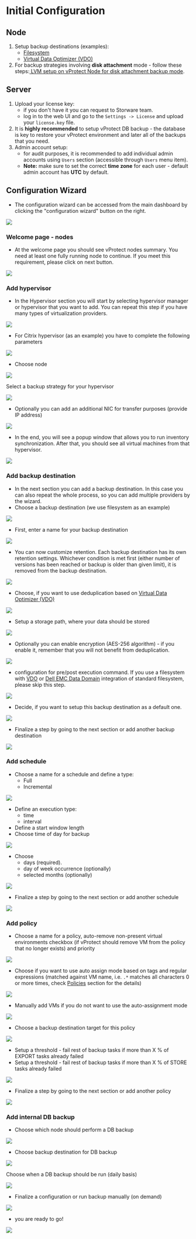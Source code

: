 # Initial Configuration

## Node

1. Setup backup destinations \(examples\):
   * [Filesystem](backup-destinations/filesystem/)
   * [Virtual Data Optimizer \(VDO\)](backup-destinations/filesystem/virtual-data-optimizer-vdo.md)
2. For backup strategies involving **disk attachment** mode - follow these steps:[ LVM setup on vProtect Node for disk attachment backup mode](common-tasks/lvm-setup-on-vprotect-node-for-disk-attachment-backup-mode.md).

## Server

1. Upload your license key:
   * if you don't have it you can request to Storware team.
   * log in to the web UI and go to the `Settings -> License` and upload your `license.key` file.
2. It is **highly recommended** to setup vProtect DB backup - the database is key to restore your vProtect environment and later all of the backups that you need.
3. Admin account setup:
   * for audit purposes, it is recommended to add individual admin accounts using `Users` section \(accessible through `Users` menu item\).
   * **Note:** make sure to set the correct **time zone** for each user - default admin account has **UTC** by default.

## Configuration Wizard

* The configuration wizard can be accessed from the main dashboard by clicking the "configuration wizard" button on the right.

![](../.gitbook/assets/initial-configuration.jpg)

### Welcome page - nodes

* At the welcome page you should see vProtect nodes summary. You need at least one fully running node to continue. If you meet this requirement, please click on next button.

![](../.gitbook/assets/initial-configuration-wizard.jpg)

### Add hypervisor

* In the Hypervisor section you will start by selecting hypervisor manager or hypervisor that you want to add. You can repeat this step if you have many types of virtualization providers.

![](../.gitbook/assets/initial-configuration-wizard-hypervisor.jpg)

* For Citrix hypervisor \(as an example\) you have to complete the following parameters

![](../.gitbook/assets/initial-configuration-wizard-hypervisor-example.jpg)

* Choose node

![](../.gitbook/assets/initial-configuration-wizard-hypervisor-example2.jpg)

Select a backup strategy for your hypervisor

![](../.gitbook/assets/initial-configuration-wizard-hypervisor-example3.jpg)

* Optionally you can add an additional NIC for transfer purposes \(provide IP address\)

![](../.gitbook/assets/initial-configuration-wizard-hypervisor-example4.jpg)

* In the end, you will see a popup window that allows you to run inventory synchronization. After that, you should see all virtual machines from that hypervisor.

![](../.gitbook/assets/initial-configuration-wizard-hypervisor-example5.jpg)

### Add backup destination

* In the next section you can add a backup destination. In this case you can also repeat the whole process, so you can add multiple providers by the wizard.
* Choose a backup destination \(we use filesystem as an example\)

![](../.gitbook/assets/initial-configuration-wizard-backup-destination.jpg)

* First, enter a name for your backup destination

![](../.gitbook/assets/initial-configuration-wizard-backup-destination-example.jpg)

* You can now customize retention. Each backup destination has its own retention settings. Whichever condition is met first \(either number of versions has been reached or backup is older than given limit\), it is removed from the backup destination.

![](../.gitbook/assets/initial-configuration-wizard-backup-destination-example2.jpg)

* Choose, if you want to use deduplication based on [Virtual Data Optimizer \(VDO\)](backup-destinations/filesystem/virtual-data-optimizer-vdo.md)

![](../.gitbook/assets/initial-configuration-wizard-backup-destination-vdo.jpg)

* Setup a storage path, where your data should be stored

![](../.gitbook/assets/initial-configuration-wizard-backup-destination-example4.jpg)

* Optionally you can enable encryption \(AES-256 algorithm\) - if you enable it, remember that you will not benefit from deduplication.

![](../.gitbook/assets/initial-configuration-wizard-backup-destination-encryption.jpg)

* configuration for pre/post execution command. If you use a filesystem with [VDO](backup-destinations/filesystem/virtual-data-optimizer-vdo.md) or [Dell EMC Data Domain](backup-destinations/deduplication-appliances/dell-emc-data-domain.md) integration of standard filesystem, please skip this step. 

![](../.gitbook/assets/initial-configuration-wizard-backup-destination-example6.jpg)

* Decide, if you want to setup this backup destination as a default one. 

![](../.gitbook/assets/initial-configuration-wizard-backup-destination-example7.jpg)

* Finalize a step by going to the next section or add another backup destination 

![](../.gitbook/assets/initial-configuration-wizard-backup-destination-example8.jpg)

### Add schedule

* Choose a name for a schedule and define a type:
  * Full
  * Incremental 

![](../.gitbook/assets/initial-configuration-wizard-schedule-example.jpg)

* Define an execution type:
  * time
  * interval
* Define a start window length 
* Choose time of day for backup

![](../.gitbook/assets/initial-configuration-wizard-schedule-example2.jpg)

* Choose
  * days \(required\). 
  * day of week occurrence \(optionally\)
  * selected months \(optionally\)

![](../.gitbook/assets/initial-configuration-wizard-schedule-example3.jpg)

* Finalize a step by going to the next section or add another schedule 

![](../.gitbook/assets/initial-configuration-wizard-schedule-example4.jpg)

### Add policy

* Choose a name for a policy, auto-remove non-present virtual environments checkbox \(if vProtect should remove VM from the policy that no longer exists\) and priority

![](../.gitbook/assets/initial-configuration-wizard-policy-example.jpg)

* Choose if you want to use auto assign mode based on tags and regular expressions \(matched against VM name, i.e. `.*` matches all characters 0 or more times, check [Policies](https://github.com/backupmonster/dell-emc-vprotect-manual/tree/c077b5308b5ade999cc43068acf4a4f03e38ae58/deployment/administration/virtual-environments/backup-slas/policies.md) section for the details\)

![](../.gitbook/assets/initial-configuration-wizard-policy-example2.jpg)

* Manually add VMs if you do not want to use the auto-assignment mode

![](../.gitbook/assets/initial-configuration-wizard-policy-example3.jpg)

* Choose a backup destination target for this policy

![](../.gitbook/assets/initial-configuration-wizard-policy-example4.jpg)

* Setup a threshold - fail rest of backup tasks if more than X % of EXPORT tasks already failed
* Setup a threshold - fail rest of backup tasks if more than X % of STORE tasks already failed

![](../.gitbook/assets/initial-configuration-wizard-policy-example5.jpg)

* Finalize a step by going to the next section or add another policy 

![](../.gitbook/assets/initial-configuration-wizard-policy-example6.jpg)

### Add internal DB backup

* Choose which node should perform a DB backup

![](../.gitbook/assets/initial-configuration-wizard-database-backup-example.jpg)

* Choose backup destination for DB backup

![](../.gitbook/assets/initial-configuration-wizard-database-backup-example2.jpg)

Choose when a DB backup should be run \(daily basis\)

![](../.gitbook/assets/initial-configuration-wizard-database-backup-example3.jpg)

* Finalize a configuration or run backup manually \(on demand\)

![](../.gitbook/assets/initial-configuration-wizard-database-backup-example4.jpg)

* you are ready to go! 

![](../.gitbook/assets/initial-configuration-wizard-end.jpg)


